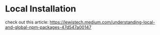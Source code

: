 # Local Installation

check out this article:
https://lewistech.medium.com/understanding-local-and-global-npm-packages-47d547a00147
